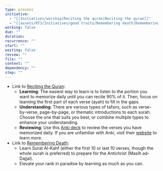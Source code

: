 ```yaml
---
type: process
initiative:
  - "[[Initiatives/worship/Reciting the quran|Reciting the quran]]"
  - "[[assets/RTJ/Initiatives/good traits/Remembering death|Remembering death]]"
working: false
due: ""
duration: 
recurrence: ""
start: ""
waiting: false
review: ""
file: ""
context: ""
dependency: ""
step: ""
---
```

* Link to [Reciting the Quran](Initiatives/worship/Reciting%20the%20quran.md):
    * **Learning**: The easiest way to learn is to listen to the portion you want to memorize daily until you can recite 90% of it. Then, focus on learning the first part of each verse (ayah) to fill in the gaps.
    * **Understanding**: There are various types of tafsirs, such as verse-by-verse, page-by-page, or thematic introductions to each surah. Choose the one that suits you best, or combine multiple types to enhance your understanding.
    * **Reviewing**: Use this [Anki deck](https://github.com/Nasr-905/Qurankie) to review the verses you have memorized daily. If you are unfamiliar with Anki, visit their [website](https://apps.ankiweb.net/) to learn more.
* Link to [Remembering Death](assets/RTJ/Initiatives/good%20traits/Remembering%20death.md):
    * Learn Surat Al-Kahf (either the first 10 or last 10 verses, though the whole surah is preferred) to prepare for the Antichrist (Masih ad-Dajjal).
    * Elevate your rank in paradise by learning as much as you can.
 
